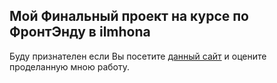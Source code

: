 ## **Мой Финальный проект на курсе по ФронтЭнду в ilmhona**

Буду признателен если Вы посетите [данный сайт](https://symbolmatic.github.io/final-project/) и оцените проделанную мною работу.

